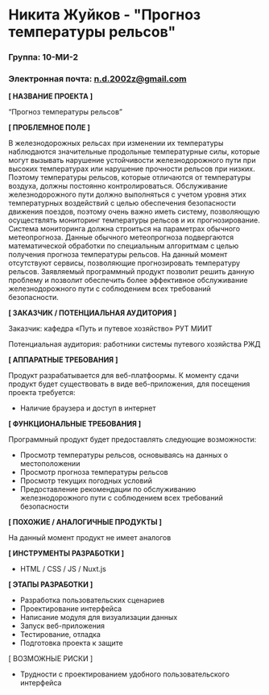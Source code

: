 # Никита Жуйков - "Прогноз температуры рельсов"

### Группа: 10-МИ-2 

### Электронная почта: n.d.2002z@gmail.com


**[ НАЗВАНИЕ ПРОЕКТА ]**

“Прогноз температуры рельсов”


**[ ПРОБЛЕМНОЕ ПОЛЕ ]**

В железнодорожных рельсах при изменении их температуры наблюдаются значительные продольные температурные силы, которые могут вызывать нарушение устойчивости железнодорожного пути при высоких температурах или нарушение прочности рельсов при низких. Поэтому температуры рельсов, которые отличаются от температуры воздуха, должны постоянно контролироваться. Обслуживание железнодорожного пути должно выполняться с учетом уровня этих температурных воздействий с целью обеспечения безопасности движения поездов, поэтому очень важно иметь систему, позволяющую осуществлять мониторинг температуры рельсов и их прогнозирование. Система мониторинга должна строиться на параметрах обычного метеопрогноза. Данные обычного метеопрогноза подвергаются математической обработки по специальным алгоритмам с целью получения прогноза температуры рельсов. На данный момент отсутствуют сервисы, позволяющие прогнозировать температуру рельсов. Заявляемый программный продукт позволит решить данную проблему и позволит обеспечить более эффективное обслуживание железнодорожного пути с соблюдением всех требований безопасности.


**[ ЗАКАЗЧИК / ПОТЕНЦИАЛЬНАЯ АУДИТОРИЯ ]**

Заказчик: кафедра «Путь и путевое хозяйство» РУТ МИИТ

Потенциальная аудитория: работники системы путевого хозяйства РЖД



**[ АППАРАТНЫЕ ТРЕБОВАНИЯ ]**

Продукт разрабатывается для веб-платфоормы. К моменту сдачи продукт будет существовать в виде веб-приложения, для посещения проекта требуется:

*	Наличие браузера и доступ в интернет


 **[ ФУНКЦИОНАЛЬНЫЕ ТРЕБОВАНИЯ ]**

Программный продукт будет предоставлять следующие возможности:

*	Просмотр температуры рельсов, основываясь на данных о местоположении
*	Просмотр прогноза температуры рельсов
*	Просмотр текущих погодных условий
*   Предоставление рекомендации по обслуживанию железнодорожного пути с соблюдением всех требований безопасности


**[ ПОХОЖИЕ / АНАЛОГИЧНЫЕ ПРОДУКТЫ ]**

На данный момент продукт не имеет аналогов


**[ ИНСТРУМЕНТЫ РАЗРАБОТКИ ]**

*	HTML / CSS / JS / Nuxt.js


**[ ЭТАПЫ РАЗРАБОТКИ ]**

*	Разработка пользовательских сценариев
*   Проектирование интерфейса
*	Написание модуля для визуализации данных
*	Запуск веб-приложения
*	Тестирование, отладка
*	Подготовка проекта к защите


[ ВОЗМОЖНЫЕ РИСКИ ]

*	Трудности с проектированием удобного пользовательского интерфейса
